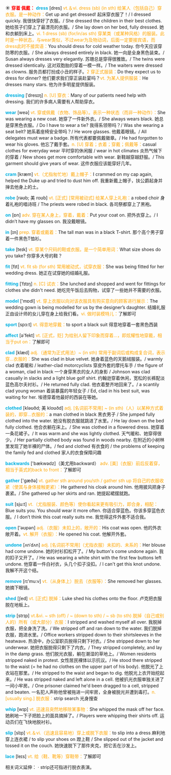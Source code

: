 ☀ <font color="red">**穿着 佩戴：**</font>
<font color="sky blue">**dress**</font> [dres] 
<font color="orange">vt.＆vi. dress (sb) (in sth) 给某人（包括自己）穿衣服。是一种动作：</font>Get up and get dressed! 起床穿衣服了！/ I dressed quickly. 我很快穿好了衣服。/ She dressed the children in their best clothes. 她给孩子们穿上了最漂亮的衣服。/ She lay down on her bed, fully dressed. 她和衣躺到床上。<font color="orange">vi. 1 dress (sb) (for/in/as sth) 穿某类（或某种风格）的服装。此时是一种状态，与wear类似，不过wear为及物动词，后面一定要接宾语，而dress此时不接宾语：</font>You should dress for cold weather today. 你今天应该穿防寒的衣服。/ She always dressed entirely in black. 她一向是全身黑色装束。/ Susan always dresses very elegantly. 苏珊总是穿得很雅致。/ The twins were dressed identically. 这对双胞胎的穿着一模一样。/ The waiters were dressed as clowns. 服务员都打扮成小丑的样子。<font color="orange">2 穿正式服装：</font>Do they expect us to dress for dinner? 他们要求我们穿正装赴宴吗？<font color="orange">vt. 为某人提供服装：</font>He dresses many stars. 他为许多明星提供服装。

<font color="sky blue">**dressing**</font> [ˈdresɪŋ]
<font color="orange">n. [U] 穿衣：</font>Many of our patients need help with dressing. 我们的许多病人需要有人帮助穿衣。

<font color="sky blue">**wear**</font> [weə] 
<font color="orange">vt. 穿或佩戴（衣物、饰品等）。表示一种状态（而非一种动作）：</font>She was wearing a new coat. 她穿了一件新外衣。/ She always wears black. 她总是穿黑色衣服。/ Do I have to wear a tie? 我得系领带吗？/ Was she wearing a seat belt? 她系着座椅安全带吗？/ He wore glasses. 他戴着眼镜。/ All delegates must wear a badge. 所有代表都要佩戴徽章。/ He had forgotten to wear his gloves. 他忘了戴手套。<font color="orange">n. [U] 穿着；衣着；穿戴；佩戴等：</font>casual clothes for everyday wear 平时穿的休闲服 / wear in hot climates 炎热气候下的穿着 / New shoes get more comfortable with wear. 新鞋越穿越舒服。/ This garment should give years of wear. 这件衣服应该能穿好几年。
                        
<font color="sky blue">**cram**</font> [kræm]
<font color="orange">vt.（尤指匆忙地）戴上帽子：</font>I crammed on my cap again, helped the Duke up and tried to dust him off. 我重新戴上帽子，扶公爵起身并掸去他身上的土。         

<font color="sky blue">**robe**</font> [rəʊb; 美 roʊb]
<font color="orange">vt. [正式] [常用被动式] 给某人穿上礼袍：</font>a robed choir 身着礼袍的唱诗班 / The priests were robed in black. 各司祭都穿上了黑袍。

<font color="sky blue">**on**</font> [ɒn] 
<font color="orange">adv. 穿在某人身上，穿着，戴着：</font>Put your coat on. 把外衣穿上。/ I didn’t have my glasses on. 我没戴眼镜。

<font color="sky blue">**in**</font> [ɪn] 
<font color="orange">prep. 穿着或戴着：</font>The tall man was in a black T-shirt. 那个高个男子穿着一件黑色T恤衫。

<font color="sky blue">**take**</font> [teɪk] 
<font color="orange">vt. 穿某个尺码的鞋或衣服。是一个简单用词：</font>What size shoes do you take? 你穿多大号的鞋？

<font color="sky blue">**fit**</font> [fɪt] 
<font color="orange">vt. fit sb (for sth) 常用被动式，试穿衣服：</font>She was being fitted for her wedding dress. 她正在试穿她的结婚礼服。
           
<font color="sky blue">**fitting**</font> [ˈfɪtɪŋ]
<font color="orange">n. [C] 试衣：</font>She lunched and shopped and went for fittings for clothes she didn't need. 她吃完午饭后去购物，试穿了一些她并不需要的衣服。
 
<font color="sky blue">**model**</font> ['mɒdl] 
<font color="orange">vt. 穿上衣服以向对该衣服具有购买意向的顾客进行展示：</font>The wedding gown is being modelled for us by the designer’s daughter. 结婚礼服正由设计师的女儿穿在身上给我们看。<font color="orange">vi. 做时装模特儿：</font>了解即可

<font color="sky blue">**sport**</font> [spɔ:t] 
<font color="orange">vt. 得意地穿戴：</font>to sport a black suit 得意地穿着一套黑色西装

<font color="sky blue">**affect**</font> [ə'fekt] 
<font color="orange">vt. [正式，贬] 为给别人留下印象而穿着…，即炫耀性地穿戴，相当于put on：</font>了解即可
           
<font color="sky blue">**clad**</font> [klæd]
<font color="orange">adj.（通常为正式用法）~ (in sth) 常用于副词后或构成复合词，表示穿…衣服的：</font>She was clad in blue velvet. 她身着蓝色的天鹅绒服装。/ warmly clad 衣着暖和 / leather-clad motorcyclists 穿皮外套的摩托车手 / the figure of a woman, clad in black 一个身穿黑衣的女人的身影 / Johnson was clad casually in slacks and a light blue golf shirt. 约翰逊穿着休闲，宽松的长裤配淡蓝色高尔夫衬衫。/ He returned fully clad. 他衣着整齐地回来了。/ a scantily clad young woman 着装暴露的年轻女子 / Ed, clad in his best suit, was waiting for her. 埃德穿着他最好的西装在等她。
           
<font color="sky blue">**clothed**</font> [kləʊðd; 美 kloʊðd]
<font color="orange">adj. [名词前不常用] ~ (in sth)（人）以某种方式着装的，即穿…衣服的：</font>a man clothed in black 黑衣男子 / She jumped fully clothed into the water. 她没有脱衣服就跳进了水里。/ He lay down on the bed fully clothed. 他合衣躺在床上。/ She was clothed in a flowered dress. 她穿着一条花裙子。/ It was warm and she was lightly clothed. 天气暖和、她穿得很少。/ Her partially clothed body was found in woods nearby. 在附近的小树林里发现了她半裸的尸体。/ fed and clothed 有衣食的 / the problems of keeping the family fed and clothed 家人的衣食保障问趣

<font color="sky blue">**backwards**</font> ['bækwədz]（美尤用backward）
<font color="orange">adv. [美]（衣服）前后反着穿，相当于英式的back to front：</font>了解即可 

<font color="sky blue">**gather**</font> ['ɡæðə] 
<font color="orange">vt. gather sth around you/sth / gather sth up 将自己的衣服收紧（使其与身体接触更紧）：</font>He gathered his cloak around him. 他用披风把身子裹紧。/ She gathered up her skirts and ran. 她提起裙摆就跑。

<font color="sky blue">**suit**</font> [sju:t] 
<font color="orange">vt.（尤指服装、颜色等）使你看起来更有吸引力，即合身，相配：</font>Blue suits you. You should wear it more often. 你适合穿蓝色。你该多穿蓝色衣服。/ I don’t think this coat really suits me. 我觉得这件外套不适合我。

<font color="sky blue">**open**</font> ['əʊpən] 
<font color="orange">adj.（衣服）未扣上的，敞开的：</font>His coat was open. 他的外衣敞开着。<font color="orange">vt. 解开（衣服）：</font>He opened his coat. 他解开外套。
           
<font color="sky blue">**undone**</font> [ʌnˈdʌn]
<font color="orange">adj. [名词前不常用]（尤指衣服）未扣的、未系的：</font>Her blouse had come undone. 她的衬衫扣松开了。/ My button's come undone again. 我的扣子又开了。/ He was wearing a white shirt with the first few buttons left undone. 他穿着一件白衬衣，头几个扣子没扣。/ I can't get this knot undone. 我解不开这个结。

<font color="sky blue">**remove**</font> [rɪ'mu:v] 
<font color="orange">vt.（从身体上）脱去（衣服等）：</font>She removed her glasses. 她摘下眼镜。
                      
<font color="sky blue">**shed**</font> [ʃed]
<font color="orange">vt. [正式] 脱掉：</font>Luke shed his clothes onto the floor. 卢克把衣服脱在地板上。

<font color="sky blue">**strip**</font> [strɪp]
<font color="orange">vt.&vi. ~ sth (off) / ~ (down to sth) / ~ sb (to sth) 脱掉（自己或别人的）所有（或大部分）衣服：</font>I stripped and washed myself all over. 我脱掉衣服，把全身洗了洗。/ We stripped off and ran down to the water. 我们脱掉衣服，跑进水里。/ Office workers stripped down to their shirtsleeves in the heatwave. 热浪中，办公室职员脱得只剩下衬衣。/ She stripped down to her underwear. 她把衣服脱得只剩下了内衣。/ They stripped completely, and lay in the damp grass. 他们脱光衣服，躺在潮湿的草地上。/ Women residents stripped naked in protest. 女性居民裸体以示抗议。/ He stood there stripped to the waist (= he had no clothes on the upper part of his body). 他脱光了上衣站在那里。/ He stripped to the waist and began to dig. 他脱光上衣开始挖起来。/ He was stripped naked and left alone in a cell. 他被扒光衣服单独关进了一间小牢房。/ One prisoner claimed he'd been dragged to a cell, stripped and beaten. 一名犯人声称他曾被拖进一间牢房，全身被脱光并遭到毒打。<font color="orange">n. [usually sing.] 脱衣服：</font>strip search 光身搜查
           
<font color="sky blue">**whip**</font> [wɪp]
<font color="orange">vt. 迅速且突然地移除某事物：</font>She whipped the mask off her face. 她刷地一下子把脸上的面具摘掉了。/ Players were whipping their shirts off. 运动员们在飞快地脱衬衫。

<font color="sky blue">**slip**</font> [slɪp] 
<font color="orange">vt.＆vi.（迅速且容易地）穿上或脱下衣服：</font>to slip into a dress 麻利地穿上连衣裙 / to slip your shoes on 蹬上鞋 / She slipped out of the jacket and tossed it on the couch. 她快速脱下了那件夹克，把它丢在沙发上。
           
<font color="sky blue">**lace**</font> [leɪs]
<font color="orange">vt. 给（鞋、靴等）穿鞋带：</font>了解即可

相关词义延伸：
· strip还可指进行脱衣表演。